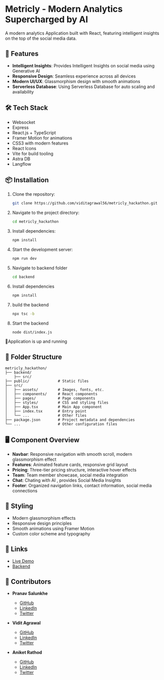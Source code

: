 # Metricly - Modern Analytics Supercharged by AI

A modern analytics Application built with React, featuring intelligent insights on the top of the social media data.

## 🚀 Features
- **Intelligent Insights**: Provides Intelligent Insights on social media using Generative AI
- **Responsive Design**: Seamless experience across all devices
- **Modern UI/UX**: Glassmorphism design with smooth animations
- **Serverless Database**: Using Serverless Database for auto scaling and availability

## 🛠️ Tech Stack
- Websocket 
- Express
- React.js + TypeScript
- Framer Motion for animations
- CSS3 with modern features
- React Icons
- Vite for build tooling
- Astra DB
- Langflow

## 📦 Installation

1. Clone the repository:
   ```bash
   git clone https://github.com/viditagrawal56/metricly_hackathon.git
   ```
2. Navigate to the project directory:
   ```bash
   cd metricly_hackathon
   ```
3. Install dependencies:
   ```bash
   npm install
   ```
4. Start the development server:
   ```bash
   npm run dev
   ```
5. Navigate to backend folder
    ```bash
    cd backend
    ```
6. Install dependencies
    ``` bash
    npm install
    ```
7. build the backend
    ```bash
    npx tsc -b
    ```
8. Start the backend
    ```bash
    node dist/index.js
    ```
🚀Application is up and running

## 📂 Folder Structure

```plaintext
metricly_hackathon/
├── backend/  
    ├── src/ 
├── public/             # Static files
├── src/
│   ├── assets/         # Images, fonts, etc.
│   ├── components/     # React components
│   ├── pages/          # Page components
│   ├── styles/         # CSS and styling files
│   ├── App.tsx         # Main App component
│   ├── index.tsx       # Entry point
│   └── ...             # Other files
├── package.json        # Project metadata and dependencies
└── ...                 # Other configuration files
```

## 🖥️ Component Overview

- **Navbar**: Responsive navigation with smooth scroll, modern glassmorphism effect
- **Features**: Animated feature cards, responsive grid layout
- **Pricing**: Three-tier pricing structure, interactive hover effects
- **Team**: Team member showcase, social media integration
- **Chat**: Chating with AI , provides Social Media Insights  
- **Footer**: Organized navigation links, contact information, social media connections

## 🎨 Styling

- Modern glassmorphism effects
- Responsive design principles
- Smooth animations using Framer Motion
- Custom color scheme and typography

## 🔗 Links

- [Live Demo](https://metricly.vercel.app/)
- [Backend](https://metricly-hackathon.onrender.com/)

## 👥 Contributors

- **Pranav Salunkhe**
  - [GitHub](https://github.com/pranav514)
  - [LinkedIn](https://linkedin.com/in/pranav-salunkhe-89926822a)
  - [Twitter](https://x.com/dronbron1)

- **Vidit Agrawal**
  - [GitHub](https://github.com/viditagrawal56)
  - [LinkedIn](https://www.linkedin.com/in/viditagrawal2003)
  - [Twitter](https://x.com/headreaper26)

- **Aniket Rathod**
  - [GitHub](https://github.com/aniirathod)
  - [LinkedIn](https://www.linkedin.com/in/aniket-rathod0)
  - [Twitter](https://x.com/aniket__rathod)